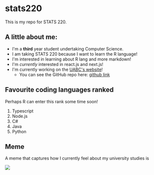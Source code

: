 # stats220

This is my repo for STATS 220.

## A little about me:

* I'm a **third** year student undertaking Computer Science.
* I am taking STATS 220 because I want to learn the R language!
* I'm interested in learning about R lang and more markdown!
* I'm *currently* interested in react.js and next.js!
* I'm currently working on the [UABC's website](https://uabc.wdcc.co.nz)!
  * You can see the GitHub repo here: [github link](https://github.com/UoaWDCC/uabc-portal/tree/main/public)

## Favourite coding languages ranked

Perhaps R can enter this rank some time soon!

1. Typescript
2. Node.js
3. C#
4. Java
5. Python

## Meme

A meme that captures how I currently feel about my university studies is

![](https://media1.tenor.com/m/rgJleMzUa8MAAAAC/bailes.gif)
